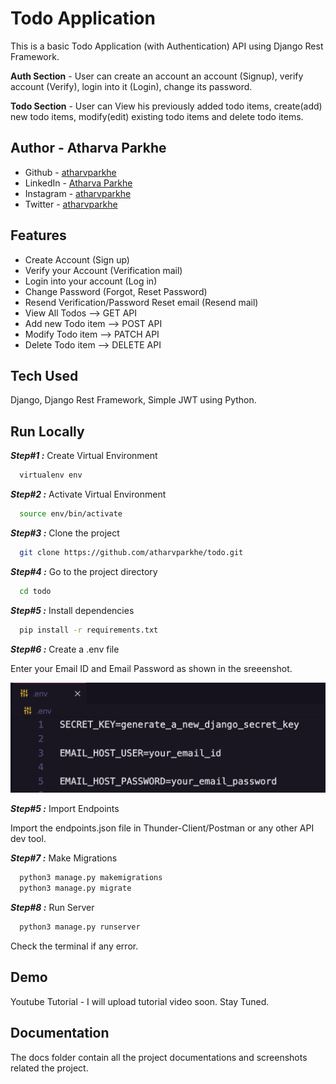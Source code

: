 
# Todo Application

This is a basic Todo Application (with Authentication) API using Django Rest Framework.

**Auth Section** - User can create an account an account (Signup), verify account (Verify), login into it (Login), change its password.

**Todo Section** - User can View his previously added todo items, create(add) new todo items, modify(edit) existing todo items and delete todo items.



## Author - Atharva Parkhe

- Github - [atharvparkhe](https://www.github.com/atharvparkhe/)
- LinkedIn - [Atharva Parkhe](https://www.linkedin.com/in/atharva-parkhe-3283b2202/)
- Instagram - [atharvparkhe](https://www.instagram.com/atharvparkhe/)
- Twitter - [atharvparkhe](https://www.twitter.com/atharvparkhe/)
## Features

- Create Account (Sign up)
- Verify your Account (Verification mail)
- Login into your account (Log in)
- Change Password (Forgot, Reset Password)
- Resend Verification/Password Reset email (Resend mail)
- View All Todos     -->  GET API
- Add new Todo item  -->  POST API
- Modify Todo item   -->  PATCH API
- Delete Todo item   -->  DELETE API


## Tech Used

Django, Django Rest Framework, Simple JWT using Python.



## Run Locally

***Step#1 :*** Create Virtual Environment

```bash
  virtualenv env
```

***Step#2 :*** Activate Virtual Environment

```bash
  source env/bin/activate
```

***Step#3 :*** Clone the project

```bash
  git clone https://github.com/atharvparkhe/todo.git
```

***Step#4 :*** Go to the project directory

```bash
  cd todo
```

***Step#5 :*** Install dependencies

```bash
  pip install -r requirements.txt
```

***Step#6 :*** Create a .env file 

Enter your Email ID and Email Password as shown in the sreeenshot.

![ENV file](docs/ss1.png)

***Step#5 :*** Import Endpoints

Import the endpoints.json file in Thunder-Client/Postman or any other API dev tool.

***Step#7 :*** Make Migrations

```bash
  python3 manage.py makemigrations
  python3 manage.py migrate
```

***Step#8 :*** Run Server

```bash
  python3 manage.py runserver
```

Check the terminal if any error.


## Demo

Youtube Tutorial - I will upload tutorial video soon. Stay Tuned.
## Documentation

The docs folder contain all the project documentations and screenshots related the project.